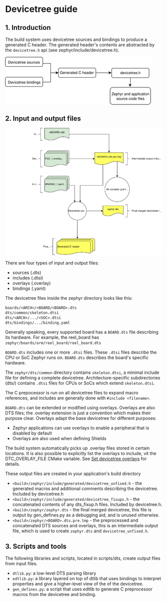 # Devicetree guide

## 1. Introduction

The build system uses devicetree sources and bindings to produce a generated C header. The generated header's contents are abstracted by the `devicetree.h` api (see zephyr/include/devicetree.h). 

![device_tree](images/zephyr_dt_build_flow.png)

## 2. Input and output files

![zephyr_device_tree](images/zephyr_dt_inputs_outputs.png)

There are four types of input and output files:
- sources (.dts)
- includes (.dtsi)
- overlays (.overlay)
- bindings (.yaml)

The devicetree files inside the zephyr directory looks like this:
```
boards/<ARCH>/<BOARD/<BOARD>.dts
dts/common/skeleton.dtsi
dts/<ARCH>/.../<SOC>.dtsi
dts/bindings/.../binding.yaml
```

Generally speaking, every supported board has a `BOARD.dts` file describing its hardware. For example, the reel_board has `zephyr/boards/arm/reel_board/reel_board.dts`

`BOARD.dts` includes one or more `.dtsi` files. These `.dtsi` files describe the CPU or SoC Zephyr runs on. `BOARD.dts` describes the board's specific hardware.

The `zephyr/dts/common` directory contains `skeleton.dtsi`, a minimal include file for defining a complete devicetree. Architecture-specific subdirectories (dts/<ARCH>) contains `.dtsi` files for CPUs or SoCs which extend `skeleton.dtsi`.

The C prepocessor is run on all devicetree files to expand macro references, and includes are generally done with `#include <filename>`.

`BOARD.dts` can be extended or modified using overlays. Overlays are also DTS files; the .overlay extension is just a convention which makes their purpose clear. Overlays adapt the base devicetree for different purposes:

- Zephyr applications can use overlays to enable a peripheral that is disabled by default
- Overlays are also used when defining Shields

The build system automatically picks up .overlay files stored in certain locations. It is also possible to explicitly list the overlays to include, vit the DTC_OVERLAY_FILE CMake variable. See [Set devicetree overlays](https://docs.zephyrproject.org/latest/guides/dts/howtos.html#set-devicetree-overlays) for details.

These output files are created in your application's build directory
- `<build>/zephyr/include/generated/devicetree_unfixed.h` - the generated macros and additional comments describing the devicetree. Included by devicetree.h
- `<build>/zephyr/include/generated/devicetree_fixups.h` - the concatenated contents of any dts_fixup.h files. Included by devicetree.h.
- `<build>/zephyr/zephyr.dts` - the final merged devicetree, this file is output by gen_defines.py as a debugging aid, and is unused otherwise.
- `<build>/zephyr/<BOARD>.dts.pre.tmp` - the preprocessed and concatenated DTS sources and overlays, this is an intermediate output file, which is used to create `zephyr.dts` and `devicetree_unfixed.h`.

## 3. Scripts and tools
The following libraries and scripts, located in scripts/dts, create output files from input files.
- `dtlib.py`: a low-level DTS parsing library
- `edtlib.py`: a library layered on top of dtlib that uses bindings to interpret properties and give a higher-level view of the of the devicetree.
- `gen_defines.py`: a script that uses edtlib to generate C preprocessor macros from the devicetree and binding.






